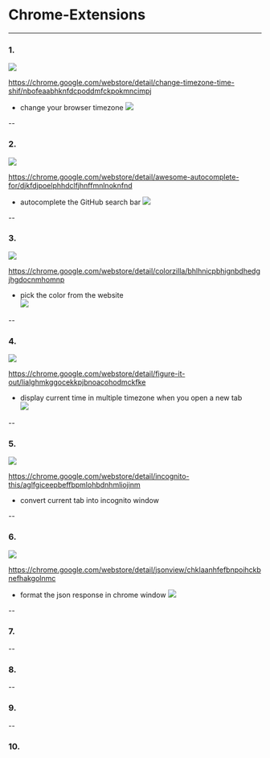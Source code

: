 # Chrome-Extensions

---

### 1.

![](https://i.imgur.com/rKZ7l5c.png)

https://chrome.google.com/webstore/detail/change-timezone-time-shif/nbofeaabhknfdcpoddmfckpokmncimpj

- change your browser timezone
  ![](https://i.imgur.com/6NkBuue.png)

--

### 2.

![](https://i.imgur.com/rSWpum9.png)

https://chrome.google.com/webstore/detail/awesome-autocomplete-for/djkfdjpoelphhdclfjhnffmnlnoknfnd

- autocomplete the GitHub search bar
  ![](https://i.imgur.com/mREigY2.png)

--

### 3.

![](https://i.imgur.com/PUVTHjv.png)

https://chrome.google.com/webstore/detail/colorzilla/bhlhnicpbhignbdhedgjhgdocnmhomnp

- pick the color from the website  
  ![](https://i.imgur.com/S9fxYhs.png)

--

### 4.

![](https://i.imgur.com/AkwecxA.png)

https://chrome.google.com/webstore/detail/figure-it-out/lialghmkggocekkpjbnoacohodmckfke

- display current time in multiple timezone when you open a new tab  
  ![](https://i.imgur.com/bfsGxuU.png)

--

### 5.

![](https://i.imgur.com/7HkzMkf.png)

https://chrome.google.com/webstore/detail/incognito-this/aglfgiceepbeffbpmlohbdnhmliojinm

- convert current tab into incognito window

--

### 6.

![](https://i.imgur.com/BcBaGTj.png)

https://chrome.google.com/webstore/detail/jsonview/chklaanhfefbnpoihckbnefhakgolnmc

- format the json response in chrome window
  ![](https://i.imgur.com/kVxMN6u.png)

--

### 7.

--

### 8.

--

### 9.

--

### 10.
